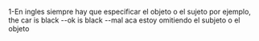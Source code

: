 1-En ingles siempre hay que especificar el objeto o el sujeto 
    por ejemplo, the car is black --ok
        is black --mal aca estoy omitiendo el subjeto o el objeto